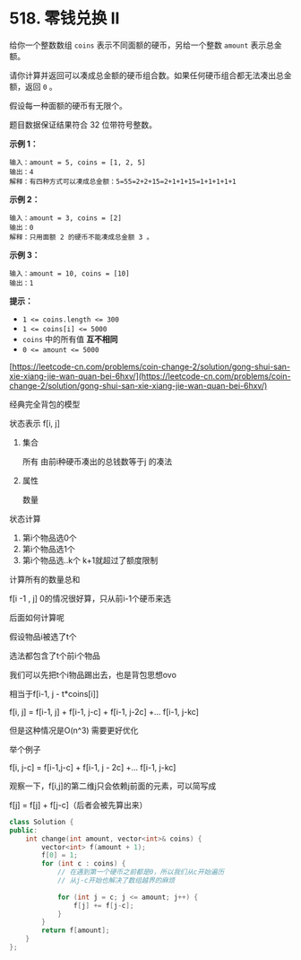 # 518. 零钱兑换 II

给你一个整数数组 `coins` 表示不同面额的硬币，另给一个整数 `amount` 表示总金额。

请你计算并返回可以凑成总金额的硬币组合数。如果任何硬币组合都无法凑出总金额，返回 `0` 。

假设每一种面额的硬币有无限个。

题目数据保证结果符合 32 位带符号整数。

**示例 1：**

```
输入：amount = 5, coins = [1, 2, 5]
输出：4
解释：有四种方式可以凑成总金额：5=55=2+2+15=2+1+1+15=1+1+1+1+1
```

**示例 2：**

```
输入：amount = 3, coins = [2]
输出：0
解释：只用面额 2 的硬币不能凑成总金额 3 。
```

**示例 3：**

```
输入：amount = 10, coins = [10] 
输出：1
```

**提示：**

* `1 <= coins.length <= 300`
* `1 <= coins[i] <= 5000`
* `coins` 中的所有值 **互不相同**
* `0 <= amount <= 5000`

[https://leetcode-cn.com/problems/coin-change-2/solution/gong-shui-san-xie-xiang-jie-wan-quan-bei-6hxv/](https://leetcode-cn.com/problems/coin-change-2/solution/gong-shui-san-xie-xiang-jie-wan-quan-bei-6hxv/)

经典完全背包的模型

状态表示 f\[i, j]

1.  集合

    所有 由前i种硬币凑出的总钱数等于j 的凑法
2.  属性

    数量

状态计算

1. 第i个物品选0个
2. 第i个物品选1个
3. 第i个物品选..k个 k+1就超过了额度限制

计算所有的数量总和

f\[i -1 , j] 0的情况很好算，只从前i-1个硬币来选

后面如何计算呢

假设物品i被选了t个

选法都包含了t个前i个物品

我们可以先把t个i物品踢出去，也是背包思想ovo

相当于f\[i-1, j - t\*coins\[i]]

f\[i, j] = f\[i-1, j] + f\[i-1, j-c] + f\[i-1, j-2c] +... f\[i-1, j-kc]

但是这种情况是O(n^3) 需要更好优化

举个例子

f\[i, j-c] = f\[i-1,j-c] + f\[i-1, j - 2c] +... f\[i-1, j-kc]

观察一下，f\[i,j]的第二维j只会依赖j前面的元素，可以简写成

f\[j] = f\[j] + f\[j-c]（后者会被先算出来）

```cpp
class Solution {
public:
    int change(int amount, vector<int>& coins) {
        vector<int> f(amount + 1);
        f[0] = 1;
        for (int c : coins) {
            // 在遇到第一个硬币之前都是0，所以我们从c开始遍历
            // 从j-c开始也解决了数组越界的麻烦
            
            for (int j = c; j <= amount; j++) {
                f[j] += f[j-c];
            } 
        }
        return f[amount];
    }
};
```
